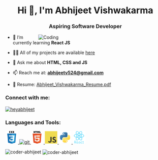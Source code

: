 <h1 align="center">Hi 👋, I'm Abhijeet Vishwakarma</h1>
<h3 align="center">Aspiring Software Developer</h3>
<img align="right" alt="Coding" width="400" src="https://camo.githubusercontent.com/4d9f5ecceb711eec6e2018f38a5677dc657c9738d4a65ba3b928c41c0a45b439/68747470733a2f2f6d69726f2e6d656469756d2e636f6d2f6d61782f313336302f302a37513379765349765f7430696f4a2d5a2e676966">

- 🌱 I’m currently learning **React JS**

- 👨‍💻 All of my projects are available [here](https://github.com/coder-abhijeet/)

- 💬 Ask me about **HTML, CSS and JS**

- 📫 Reach me at: **abhijeetv524@gmail.com**

- 📄 Resume: [Abhijeet_Vishwakarma_Resume.pdf](https://drive.google.com/file/d/1QUZaON4lJDhq4aZvob43rIVoX2-i6T_E/view?usp=sharing)

<h3 align="left">Connect with me:</h3>
<p align="left">
<a href="https://linkedin.com/in/heyabhijeet" target="blank"><img align="center" src="https://raw.githubusercontent.com/rahuldkjain/github-profile-readme-generator/master/src/images/icons/Social/linked-in-alt.svg" alt="heyabhijeet" height="30" width="40" /></a>
</p>

<h3 align="left">Languages and Tools:</h3>
<p align="left"> <a href="https://www.w3schools.com/css/" target="_blank" rel="noreferrer"> <img src="https://raw.githubusercontent.com/devicons/devicon/master/icons/css3/css3-original-wordmark.svg" alt="css3" width="40" height="40"/> </a> <a href="https://git-scm.com/" target="_blank" rel="noreferrer"> <img src="https://www.vectorlogo.zone/logos/git-scm/git-scm-icon.svg" alt="git" width="40" height="40"/> </a> <a href="https://www.w3.org/html/" target="_blank" rel="noreferrer"> <img src="https://raw.githubusercontent.com/devicons/devicon/master/icons/html5/html5-original-wordmark.svg" alt="html5" width="40" height="40"/> </a> <a href="https://developer.mozilla.org/en-US/docs/Web/JavaScript" target="_blank" rel="noreferrer"> <img src="https://raw.githubusercontent.com/devicons/devicon/master/icons/javascript/javascript-original.svg" alt="javascript" width="40" height="40"/> </a> <a href="https://www.python.org" target="_blank" rel="noreferrer"> <img src="https://raw.githubusercontent.com/devicons/devicon/master/icons/python/python-original.svg" alt="python" width="40" height="40"/> </a> <a href="https://reactjs.org/" target="_blank" rel="noreferrer"> <img src="https://raw.githubusercontent.com/devicons/devicon/master/icons/react/react-original-wordmark.svg" alt="react" width="40" height="40"/> </a> </p>

<p><img align="left" src="https://github-readme-stats.vercel.app/api/top-langs?username=coder-abhijeet&show_icons=true&locale=en&layout=compact" alt="coder-abhijeet" /></p>

<p>&nbsp;<img align="center" src="https://github-readme-stats.vercel.app/api?username=coder-abhijeet&show_icons=true&locale=en" alt="coder-abhijeet" /></p>


